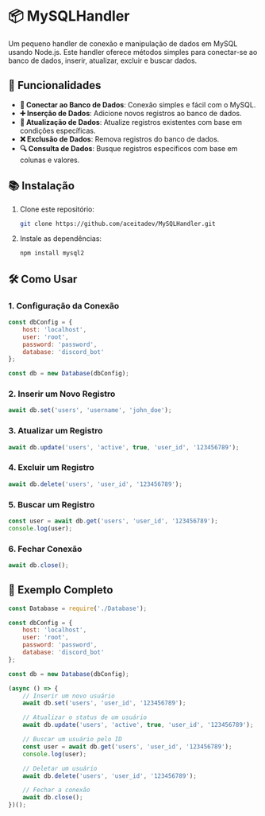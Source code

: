 # 📦 MySQLHandler

Um pequeno handler de conexão e manipulação de dados em MySQL usando Node.js. Este handler oferece métodos simples para conectar-se ao banco de dados, inserir, atualizar, excluir e buscar dados.

## 🚀 Funcionalidades

- **📡 Conectar ao Banco de Dados**: Conexão simples e fácil com o MySQL.
- **➕ Inserção de Dados**: Adicione novos registros ao banco de dados.
- **🔄 Atualização de Dados**: Atualize registros existentes com base em condições específicas.
- **❌ Exclusão de Dados**: Remova registros do banco de dados.
- **🔍 Consulta de Dados**: Busque registros específicos com base em colunas e valores.

## 📚 Instalação

1. Clone este repositório:
   ```bash
   git clone https://github.com/aceitadev/MySQLHandler.git
   ```
2. Instale as dependências:
   ```bash
   npm install mysql2
   ```

## 🛠️ Como Usar

### 1. Configuração da Conexão

```javascript
const dbConfig = {
    host: 'localhost',
    user: 'root',
    password: 'password',
    database: 'discord_bot'
};

const db = new Database(dbConfig);
```

### 2. Inserir um Novo Registro

```javascript
await db.set('users', 'username', 'john_doe');
```

### 3. Atualizar um Registro

```javascript
await db.update('users', 'active', true, 'user_id', '123456789');
```

### 4. Excluir um Registro

```javascript
await db.delete('users', 'user_id', '123456789');
```

### 5. Buscar um Registro

```javascript
const user = await db.get('users', 'user_id', '123456789');
console.log(user);
```

### 6. Fechar Conexão

```javascript
await db.close();
```

## 📝 Exemplo Completo

```javascript
const Database = require('./Database');

const dbConfig = {
    host: 'localhost',
    user: 'root',
    password: 'password',
    database: 'discord_bot'
};

const db = new Database(dbConfig);

(async () => {
    // Inserir um novo usuário
    await db.set('users', 'user_id', '123456789');

    // Atualizar o status de um usuário
    await db.update('users', 'active', true, 'user_id', '123456789');

    // Buscar um usuário pelo ID
    const user = await db.get('users', 'user_id', '123456789');
    console.log(user);

    // Deletar um usuário
    await db.delete('users', 'user_id', '123456789');

    // Fechar a conexão
    await db.close();
})();
```
